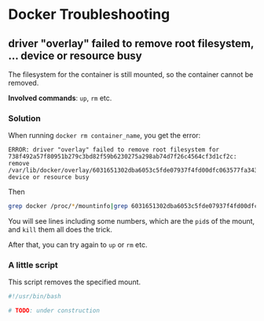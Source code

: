 # Docker Troubleshooting

## driver "overlay" failed to remove root filesystem, ... device or resource busy

The filesystem for the container is still mounted, so the container cannot be removed.

**Involved commands**: `up`, `rm` etc.

### Solution

When running `docker rm container_name`, you get the error:

```text
ERROR: driver "overlay" failed to remove root filesystem for 738f492a57f80951b279c3bd82f59b6230275a298ab74d7f26c4564cf3d1cf2c: remove /var/lib/docker/overlay/6031651302dba6053c5fde07937f4fd00dfc063577fa343b12c83f1c26b77887/merged: device or resource busy
```

Then

```bash
grep docker /proc/*/mountinfo|grep 6031651302dba6053c5fde07937f4fd00dfc063577fa343b12c83f1c26b77887
```

You will see lines including some numbers, which are the `pid`s of the mount,
and `kill` them all does the trick.

After that, you can try again to `up` or `rm` etc.

### A little script

This script removes the specified mount.

```bash
#!/usr/bin/bash

# TODO: under construction
```